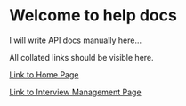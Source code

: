# Welcome to help docs

I will write API docs manually here...

All collated links should be visible here.


<!-- | About                      | Reference Link              | Description                                             |
|----------------------------|-----------------------------|---------------------------------------------------------|
| Home Page                  | [Link to Home Page](/help)  | Description of Home Page. This is a multiline<br>description. |
| Tweets Page                | [Link to tweets Page](/help?resource=tweets) | Description of Tweets Page. Another line of<br>description. |
| Activities Page            | [Link to activities Page](/help?resource=activities) | Description of Activities Page. More details<br>about Activities. |
| Tasks Page                 | [Link to tasks Page](/help?resource=tasks) | Description of Tasks Page. Additional information<br>about Tasks. |
| Users Page                 | [Link to users Page](/help?resource=users) | Description of Users Page. Details about<br>Users and their roles. | -->


[Link to Home Page](/help)  

<!-- [Link to tweets Page](/help?resource=tweets)  
[Link to activities Page](/help?resource=activities)  
[Link to tasks Page](/help?resource=tasks)  
[Link to users Page](/help?resource=users)
[Link to tags Page](/help?resource=tags)  
[Link to topics Page](/help?resource=topics)   -->

[Link to Interview Management Page](/help?resource=categories)  
<!-- app.use("/tweets", tweetRoutes);
app.use('/activities', activityRoutes);
app.use('/tasks', tasksRouter);
app.use('/api/users', userRoutes);
// Use the tag router
app.use('/tags', tagRouter);
app.use("/topics",topicRouter);
app.use("/c-objects",comparableObjectRouter);
app.use("/api/words",wordRouter);
app.use("/my-resume", myResumeRouter);
app.use("/links",linkRouter);
app.use('/categories', interviewMgmtRouter)


// Serve Swagger documentation at /api-docs
app.use('/api-docs', swaggerUi.serve, swaggerUi.setup(swaggerSpec));
app.use('',docRoutes); -->